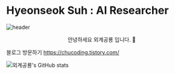 # Hyeonseok Suh : AI Researcher 
![header](https://capsule-render.vercel.app/api?type=waving&color=auto&height=300&section=header&text=hyeonseokSuh&fontSize=90&animation=fadeIn&fontAlignY=38&desc=chucoding&descAlignY=51&descAlign=62)
<p align='center'> 안녕하세요 외계공룡 입니다. 👋   </p>

블로그 방문하기
https://chucoding.tistory.com/

![외계공룡's GitHub stats](https://github-readme-stats.vercel.app/api?username=chucoding&show_icons=true&theme=vue-dark)

<!--
**chucoding/chucoding** is a ✨ _special_ ✨ repository because its `README.md` (this file) appears on your GitHub profile. 
Here are some ideas to get you started: 

  
 
- 🔭 I’m currently working on ... 
- 🌱 I’m currently learning ... 
- 👯 I’m looking to collaborate on ...
- 🤔 I’m looking for help with ...
- 💬 Ask me about ...
- 📫 How to reach me: ...
- 😄 Pronouns: ...
- ⚡ Fun fact: ...
--> 
 
